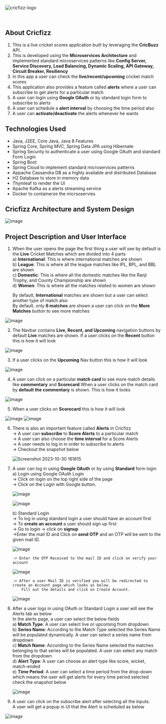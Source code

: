 <a name="readme-top"></a>


![cricfizz-logo](https://github.com/BelugulaShushanth/CricFizzApp/assets/66299354/5c10b7aa-6f6d-493c-bea8-1a2dff258967)
<!-- PROJECT LOGO -->
<br />



<!-- ABOUT THE PROJECT -->
## About Cricfizz
<ol>
  <li>This is a live cricket scores application built by leveraging the <b>CricBuzz</b> API.</li>
  <li>This is developed using the <b>Microservices Architecture</b> and implemented standard microservices patterns like <b>Config Server, Service Discovery, Load Balancing, Dynamic Scaling, API Gateway, Circuit 
   Breaker, Resiliency</b></li>
  <li>In this app a user can check the <b>live/recent/upcoming</b> cricket match scores</li>
  <li>This application also provides a feature called <b>alerts</b> where a user can subscribe to get alerts for a particular match</li>
  <li>A user can login using <b>Google OAuth</b> or by standard login form to subscribe to alerts</li>
  <li>A user can schedule a <b>alert interval</b> by choosing the time period also</li>
  <li>A user can <b>activate/deactivate</b> the alerts whenever he wants</li>
</ol>



## Technologies Used


<ul>
<li>Java, J2EE, Core Java, Java 8 Features</li>
<li>Spring Core, Spring MVC, Spring Data JPA using Hibernate</li>
<li>Spring Security to authenticate a user using Google OAuth and standard Form Login</li>
<li>Spring Boot</li>
<li>Spring Cloud to implement standard microservices patterns</li>
<li>Appache Cassandra DB as a highly available and distributed Database</li>
<li>H2 Database to store in memory data</li>
<li>Thymleaf to render the UI</li>
<li>Apache Kafka as a alerts streaming service</li>
<li>Docker to containerze the micrsoservies</li>
</ul>


## Cricfizz Architecture and System Design
![image](https://github.com/BelugulaShushanth/CricFizzApp/assets/66299354/778aab9b-6257-42f6-a259-bbf87bc78bd0)



## Project Description and User Interface

1. When the user opens the page the first thing a user will see by default is the **Live** Cricket Matches which are divided into 4 parts<br>
       a) **International**: This is where international matches are shown<br>
       b) **League**: This is where all the league matches like IPL, BPL, and BBL are shown<br>
       c) **Domestic**: This is where all the domestic matches like the Ranji Trophy, and County Championship are shown<br>
       d) **Women**: This is where all the matches related to women are shown<br>
       
   By default, **International** matches are shown but a user can select another type of match also<br>
   By default, only **6 matches** are shown a user can click on the **More Matches** button to see more matches
   
![image](https://github.com/BelugulaShushanth/CricFizzApp/assets/66299354/3aa1b371-aafe-4b10-a715-157c02368705)



2. The Navbar contains **Live, Recent, and Upcoming** navigation buttons by default **Live** matches are shown. If a user clicks on the **Recent** button this is how it will look
   
![image](https://github.com/BelugulaShushanth/CricFizzApp/assets/66299354/5c4e0b44-2b5a-42b9-94cc-b73d455a2c37)



3. If a user clicks on the **Upcoming** Nav button this is how it will look

![image](https://github.com/BelugulaShushanth/CricFizzApp/assets/66299354/75d192dc-014f-41ba-ad68-26102c13ebe4)



4. A user can click on a particular **match card** to see more match details like **commentary** and **Scorecard**
   When a user clicks on the match card by **default the commentary** is shown. This is how it looks

![image](https://github.com/BelugulaShushanth/CricFizzApp/assets/66299354/9887e8a7-7302-4640-bf41-c302aa65d346)



5. When a user clicks on **Scorecard** this is how it will look

![image](https://github.com/BelugulaShushanth/CricFizzApp/assets/66299354/acf16660-d386-4fa8-8b35-ae3bf949fffa)
![image](https://github.com/BelugulaShushanth/CricFizzApp/assets/66299354/ae058d2b-f3ee-446f-b224-33560500c936)



6. There is also an important feature called **Alerts** in Cricfizz<br>
     -> A user can **subscribe** to **Score Alerts** to a particular match<br>
     -> A user can also choose the **time interval** for a Score Alerts <br>
     -> A user needs to log in in order to subscribe to alerts<br>
     -> Checkout the snapshot below
   
   ![Screenshot 2023-10-30 161815](https://github.com/BelugulaShushanth/CricFizzApp/assets/66299354/3cf27254-96af-4aa3-a274-7e8921cf276b)




7. A user can log in using **Google OAuth** or by using **Standard** form login<br>
    a) Login using Google OAuth Login<br>
       -> Click on login on the top right side of the page<br>
       -> Click on the Login with Google button.
   
      ![image](https://github.com/BelugulaShushanth/CricFizzApp/assets/66299354/01254652-6bfe-4b92-9ecf-0c73418aaedf)

      ![image](https://github.com/BelugulaShushanth/CricFizzApp/assets/66299354/4bf9673e-12d9-4767-b11b-557a48af33b5)

   b) Standard Login<br>
       -> To log in using standard login a user should have an account first<br>
       -> To **create an account** a user should sign up first<br>
       -> Go to login -> click on **signup**<br>
       ->Enter the mail ID and Click on **send OTP** and an OTP will be sent to the given mail ID.
   
   ![image](https://github.com/BelugulaShushanth/CricFizzApp/assets/66299354/d7f32a5b-d805-440d-8bed-812ffd2ed8fe)

       -> Enter the OTP Received to the mail ID and click on verify your account
   
      ![image](https://github.com/BelugulaShushanth/CricFizzApp/assets/66299354/f7a02034-9baa-4f52-824a-ed171e01418d)

       -> After a user Mail ID is verified you will be redirected to create an Account page which looks as below.
           Fill out the details and click on Create Account.
   
      ![image](https://github.com/BelugulaShushanth/CricFizzApp/assets/66299354/e198f82f-f655-404e-91db-43440c271a48)
   

9. After a user logs in using OAuth or Standard Login a user will see the Alerts tab as below<br>
   In the alerts page, a user can select the below fields<br>
   a) **Match Type**: A user can select live or upcoming from dropdown<br>
   b) **Series Name**: According to the Match Type selected the Series Name will be populated dynamically. A user can select a series name from dropdown<br>
   c) **Match Name**: According to the Series Name selected the matches belonging to that series will be populated. A user can select any match from the dropdown<br>
   d) **Alert Type**: A user can choose an alert type like score, wicket, match-ended<br>
   e) **Time Period**: A user can select a time period from the drop-down which means the user will get alerts for every time period selected
      check the snapshot below
   
    ![image](https://github.com/BelugulaShushanth/CricFizzApp/assets/66299354/f97a6522-a28c-42db-8dff-d197528b1e96)

11. A user can click on the subscribe alert after selecting all the inputs.<br>
    A user will get a popup in UI that the Alert is scheduled as below
    
   ![image](https://github.com/BelugulaShushanth/CricFizzApp/assets/66299354/2d461648-91dc-41e1-8b4a-87b6f96106e6)
